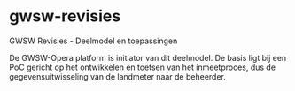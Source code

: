# gwsw-revisies
GWSW Revisies - Deelmodel en toepassingen

De GWSW-Opera platform is initiator van dit deelmodel. 
De basis ligt bij een PoC gericht op het ontwikkelen en toetsen van het inmeetproces, dus de gegevensuitwisseling van de landmeter naar de beheerder. 